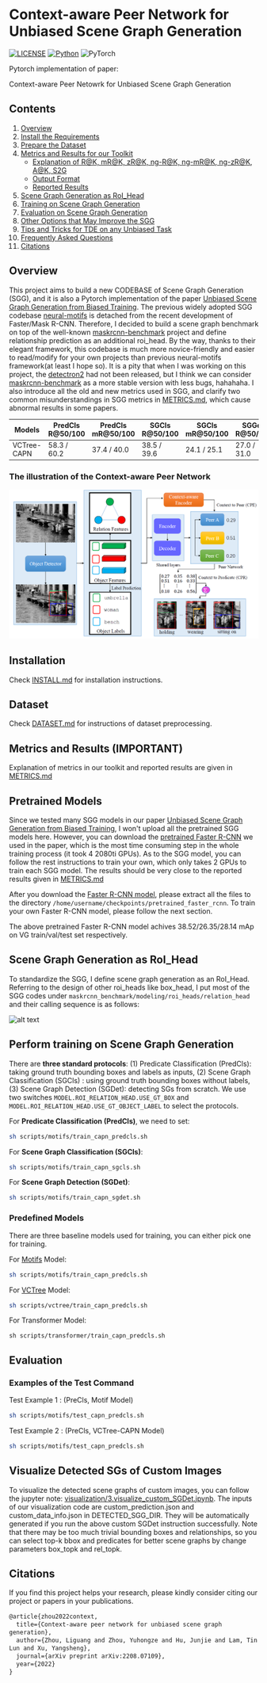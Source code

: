 # Context-aware Peer Network for Unbiased Scene Graph Generation



[![LICENSE](https://img.shields.io/badge/license-MIT-green)](https://github.com/KaihuaTang/Scene-Graph-Benchmark.pytorch/blob/master/LICENSE)
[![Python](https://img.shields.io/badge/python-3.7-blue.svg)](https://www.python.org/)
![PyTorch](https://img.shields.io/badge/pytorch-1.6.0-%237732a8)

Pytorch implementation of paper:

Context-aware Peer Netowrk for Unbiased Scene Graph Generation 



## Contents

1. [Overview](#Overview)
2. [Install the Requirements](INSTALL.md)
3. [Prepare the Dataset](DATASET.md)
4. [Metrics and Results for our Toolkit](METRICS.md)
    - [Explanation of R@K, mR@K, zR@K, ng-R@K, ng-mR@K, ng-zR@K, A@K, S2G](METRICS.md#explanation-of-our-metrics)
    - [Output Format](METRICS.md#output-format-of-our-code)
    - [Reported Results](METRICS.md#reported-results)
5. [Scene Graph Generation as RoI_Head](#scene-graph-generation-as-RoI_Head)
6. [Training on Scene Graph Generation](#perform-training-on-scene-graph-generation)
7. [Evaluation on Scene Graph Generation](#Evaluation)
8. [Other Options that May Improve the SGG](#other-options-that-may-improve-the-SGG)
9. [Tips and Tricks for TDE on any Unbiased Task](#tips-and-Tricks-for-any-unbiased-taskX-from-biased-training)
10. [Frequently Asked Questions](#frequently-asked-questions)
14. [Citations](#Citations)

## Overview

This project aims to build a new CODEBASE of Scene Graph Generation (SGG), and it is also a Pytorch implementation of the paper [Unbiased Scene Graph Generation from Biased Training](https://arxiv.org/abs/2002.11949). The previous widely adopted SGG codebase [neural-motifs](https://github.com/rowanz/neural-motifs) is detached from the recent development of Faster/Mask R-CNN. Therefore, I decided to build a scene graph benchmark on top of the well-known [maskrcnn-benchmark](https://github.com/facebookresearch/maskrcnn-benchmark) project and define relationship prediction as an additional roi_head. By the way, thanks to their elegant framework, this codebase is much more novice-friendly and easier to read/modify for your own projects than previous neural-motifs framework(at least I hope so). It is a pity that when I was working on this project, the [detectron2](https://github.com/facebookresearch/detectron2) had not been released, but I think we can consider [maskrcnn-benchmark](https://github.com/facebookresearch/maskrcnn-benchmark) as a more stable version with less bugs, hahahaha. I also introduce all the old and new metrics used in SGG, and clarify two common misunderstandings in SGG metrics in [METRICS.md](METRICS.md), which cause abnormal results in some papers.



Models | PredCls R@50/100 | PredCls mR@50/100 | SGCls R@50/100 | SGCls mR@50/100 | SGGen R@50/100 | SGGen mR@50/100 
-- | -- | -- | -- | -- | -- | -- 
VCTree-CAPN | 58.3 / 60.2      | 37.4 / 40.0 | 38.5 / 39.6 | 24.1 / 25.1 | 27.0 / 31.0    | 16.0 / 18.9 



### The illustration of the Context-aware Peer Network 

![alt text](demo/capn.jpg)

## Installation

Check [INSTALL.md](INSTALL.md) for installation instructions.

## Dataset

Check [DATASET.md](DATASET.md) for instructions of dataset preprocessing.

## Metrics and Results **(IMPORTANT)**
Explanation of metrics in our toolkit and reported results are given in [METRICS.md](METRICS.md)

## Pretrained Models

Since we tested many SGG models in our paper [Unbiased Scene Graph Generation from Biased Training](https://arxiv.org/abs/2002.11949), I won't upload all the pretrained SGG models here. However, you can download the [pretrained Faster R-CNN](https://onedrive.live.com/embed?cid=22376FFAD72C4B64&resid=22376FFAD72C4B64%21779870&authkey=AH5CPVb9g5E67iQ) we used in the paper, which is the most time consuming step in the whole training process (it took 4 2080ti GPUs). As to the SGG model, you can follow the rest instructions to train your own, which only takes 2 GPUs to train each SGG model. The results should be very close to the reported results given in [METRICS.md](METRICS.md)

After you download the [Faster R-CNN model](https://onedrive.live.com/embed?cid=22376FFAD72C4B64&resid=22376FFAD72C4B64%21779870&authkey=AH5CPVb9g5E67iQ), please extract all the files to the directory `/home/username/checkpoints/pretrained_faster_rcnn`. To train your own Faster R-CNN model, please follow the next section.

The above pretrained Faster R-CNN model achives 38.52/26.35/28.14 mAp on VG train/val/test set respectively.


## Scene Graph Generation as RoI_Head

To standardize the SGG, I define scene graph generation as an RoI_Head. Referring to the design of other roi_heads like box_head, I put most of the SGG codes under ```maskrcnn_benchmark/modeling/roi_heads/relation_head``` and their calling sequence is as follows:

![alt text](demo/relation_head.png "structure of relation_head")


## Perform training on Scene Graph Generation

There are **three standard protocols**: (1) Predicate Classification (PredCls): taking ground truth bounding boxes and labels as inputs, (2) Scene Graph Classification (SGCls) : using ground truth bounding boxes without labels, (3) Scene Graph Detection (SGDet): detecting SGs from scratch. We use two switches ```MODEL.ROI_RELATION_HEAD.USE_GT_BOX``` and ```MODEL.ROI_RELATION_HEAD.USE_GT_OBJECT_LABEL``` to select the protocols. 

For **Predicate Classification (PredCls)**, we need to set:
``` bash
sh scripts/motifs/train_capn_predcls.sh
```
For **Scene Graph Classification (SGCls)**:

``` bash
sh scripts/motifs/train_capn_sgcls.sh
```
For **Scene Graph Detection (SGDet)**:
``` bash
sh scripts/motifs/train_capn_sgdet.sh
```

### Predefined Models
There are three baseline models used for training, you can either pick one for training.

For [Motifs](https://arxiv.org/abs/1711.06640) Model:
```bash
sh scripts/motifs/train_capn_predcls.sh
```
For [VCTree](https://arxiv.org/abs/1812.01880) Model:
```bash
sh scripts/vctree/train_capn_predcls.sh
```
For Transformer Model:

```
sh scripts/transformer/train_capn_predcls.sh
```



## Evaluation

### Examples of the Test Command
Test Example 1 : (PreCls, Motif Model)
```bash
sh scripts/motifs/test_capn_predcls.sh
```

Test Example 2 : (PreCls, VCTree-CAPN Model)
```bash
sh scripts/motifs/test_capn_predcls.sh
```



## Visualize Detected SGs of Custom Images
To visualize the detected scene graphs of custom images, you can follow the jupyter note: [visualization/3.visualize_custom_SGDet.jpynb](https://github.com/FreeformRobotics/CAPN/blob/main/visualization/3.visualize_custom_SGDet.ipynb). The inputs of our visualization code are custom_prediction.json and custom_data_info.json in DETECTED_SGG_DIR. They will be automatically generated if you run the above custom SGDet instruction successfully. Note that there may be too much trivial bounding boxes and relationships, so you can select top-k bbox and predicates for better scene graphs by change parameters box_topk and rel_topk. 



## Citations

If you find this project helps your research, please kindly consider citing our project or papers in your publications.

```
@article{zhou2022context,
  title={Context-aware peer network for unbiased scene graph generation},
  author={Zhou, Liguang and Zhou, Yuhongze and Hu, Junjie and Lam, Tin Lun and Xu, Yangsheng},
  journal={arXiv preprint arXiv:2208.07109},
  year={2022}
}
```
